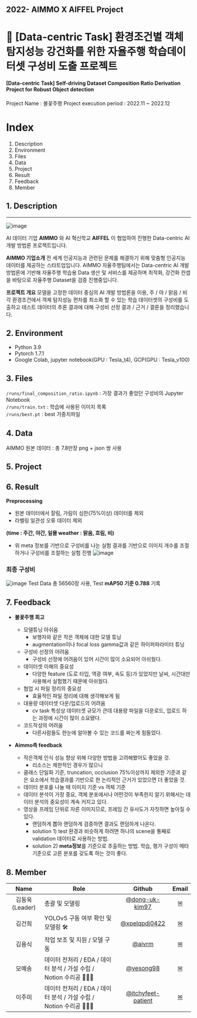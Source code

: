 ## 2022- AIMMO X AIFFEL Project

# 🚚 [Data-centric Task] 환경조건별 객체 탐지성능 강건화를 위한 자율주행 학습데이터셋 구성비 도출 프로젝트
#### [Data-centric Task] Self-driving Dataset Composition Ratio Derivation Project for Robust Object detection

Project Name : 불꽃주행 
Project execution period : 2022.11 ~ 2022.12

# Index
1. Description
2. Environment
3. Files
4. Data
5. Project
6. Result
7. Feedback
8. Member
   
## 1. Description
---
![image](https://user-images.githubusercontent.com/108614874/206998885-cd327b15-e806-42f0-b502-04f1df61854d.png)

AI 데이터 기업 **AIMMO** 와 AI 혁신학교 **AIFFEL** 이 협업하여 진행한 Data-centric AI 개발 방법론 프로젝트입니다.

**AIMMO 기업소개**
전 세계 인공지능과 관련된 문제를 해결하기 위해 맞춤형 인공지능 데이터를 제공하는 스타트업입니다. AIMMO 자율주행팀에서는 Data-centric AI 개발 방법론에 기반해 자율주행 학습용 Data 생산 및 서비스를 제공하며 최적화, 강건화 컨셉을 바탕으로 자율주행 Dataset을 검증 진행중입니다. 

**프로젝트 개요**
모델을 고정한 데이터 중심의 AI 개발 방법론을 이용, 주 / 야 / 맑음 / 비 각 환경조건에서 객체 탐지성능 편차를 최소화 할 수 있는 학습 데이터셋의 구성비를 도출하고 테스트 데이터의 추론 결과에 대해 구성비 선정 결과 / 근거 / 결론을 정리했습니다.

## 2. Environment  
* Python 3.9
* Pytorch 1.7.1
* Google Colab, jupyter notebook(GPU : Tesla_t4), GCP(GPU : Tesla_v100)

## 3. Files
`/runs/final_composition_ratio.ipynb` : 가장 결과가 좋았던  구성비의 Jupyter Notebook  
`/runs/train.txt` : 학습에 사용된 이미지 목록  
`/runs/best.pt` : best 가중치파일  

## 4. Data
AIMMO 원본 데이터 : 총 7.8만장 png + json 쌍 사용

## 5. Project 

## 6. Result
**Preprocessing**
* 원본 데이터에서 잘림, 가림이 심한(75%이상) 데이터를 제외
* 라벨링 일관성 오류 데이터 제외

**(time : 주간, 야간, 일몰 weather : 맑음, 흐림, 비)**
* 위 meta 정보를 기반으로 구성비를 나눈 실험 결과를 기반으로 이미지 개수를 조절하거나 구성비를 조절하는 실험 진행
![image](https://user-images.githubusercontent.com/108614874/207001283-79741e2a-ba11-4ee1-99c6-ec8e73b001f7.png)

### 최종 구성비 
![image](https://user-images.githubusercontent.com/108614874/207000994-8a86e8e8-5979-4017-b693-7a1fc52f4ef4.png)
Test Data 총 56560장 사용, Test **mAP50 기준 0.788** 기록

## 7. Feedback
* **불꽃주행 회고**
	* 모델튜닝 아쉬움  
		- 보행자와 같은 작은 객체에 대한 모델 튜닝
		- augmentation이나 focal loss gamma값과 같은 하이퍼파라미터 튜닝
	* 구성비 선정의 어려움  
		- 구성비 선정에 어려움이 있어 시간이 많이 소요되어 아쉬웠다.
	* 데이터셋 이해의 중요성  
		- 다양한 feature (도로 타입, 역광 여부, 속도 등)가 있었지만 날씨, 시간대만 사용해서 실험했기 때문에 아쉬웠다.
	* 협업 시 파일 정리의 중요성  
		- 효율적인 파일 정리에 대해 생각해보게 됨
	* 대용량 데이터셋 다운/업로드의 어려움
		- cv task 특성상 데이터셋 규모가 큰데 대용량 파일을 다운로드, 업로드 하는 과정에 시간이 많이 소요됐다.
	* 코드작성의 어려움  
		- 다른사람들도 한눈에 알아볼 수 있는 코드를 짜는게 힘들었다.


* **Aimmo측 feedback**
	-   작은객체 인식 성능 향상 위해 다양한 방법을 고려해봤어도 좋았을 것.
		- 리소스는 제한적인 경우가 많으니    
	-   클래스 단일화 기준, truncation, occlusion 75%이상까지 제외한 기준과 같은 요소에서 학습결과를 기반으로 한 논리적인 근거가 있었으면 더 좋았을 것.
	-   데이터 분포를 나눌 때 이미지 기준 vs 객체 기준
	-   데이터 분석이 가장 중요, 객체 분포에서나 어떤것이 부족한지 알기 위해서는 데이터 분석의 중요성이 계속 커지고 있다.
	-   영상을 프레임 단위로 자른 이미지므로, 프레임 간 유사도가 자칫하면 높아질 수 있다.
   		- 랜덤하게 뽑아 랜덤하게 검증하면 결과도 랜덤하게 나온다.
		- solution 1) test 환경과 비슷하게 하려면 하나의 scene을 통째로 validation 데이터로 사용하는 방법.
		- solution 2) **meta정보**를 기준으로 추출하는 방법. 학습, 평가 구성이 메타기준으로 고른 분포를 갖도록 하는 것이 좋다.

## 8. Member
| Name           | Role                                                              |                           Github                           |         Email         |
|:----------------:|-------------------------------------------------------------------|:----------------------------------------------------------:|:---------------------:|
| 김동욱 (Leader) | 총괄 및 모델링                                                    | [@dong-uk-kim97](https://github.com/dong-uk-kim97)         |                       [✉](kdw24739577@gmail.com)|
| 김건희         | YOLOv5 구동 여부 확인 및 모델링 🛠                                 | [@xpelqpdj0422](https://github.com/xpelqpdj0422)           |                       [✉](xpelqpdj0422@gmail.com)|
| 김용식         | 작업 보조 및 지원 / 모델 구동                                     | [@aivrm](https://github.com/aivrm)                         |                [✉](a01023820775@gmail.com)         |
| 모예송         | 데이터 전처리 / EDA / 데이터 분석 / 가설 수립 / Notion 수리공 👩🏻‍🔧 | [@yesong98](https://github.com/yesong98)                   |                       [✉](yesongmo98@gmail.com)|
| 이주미         | 데이터 전처리 / EDA / 데이터 분석 / 가설 수립 / Notion 수리공 👩🏻‍🔧 | [@itchyfeet-patient](https://github.com/itchyfeet-patient) | [✉](jumi.lee106@gmail.com) |
